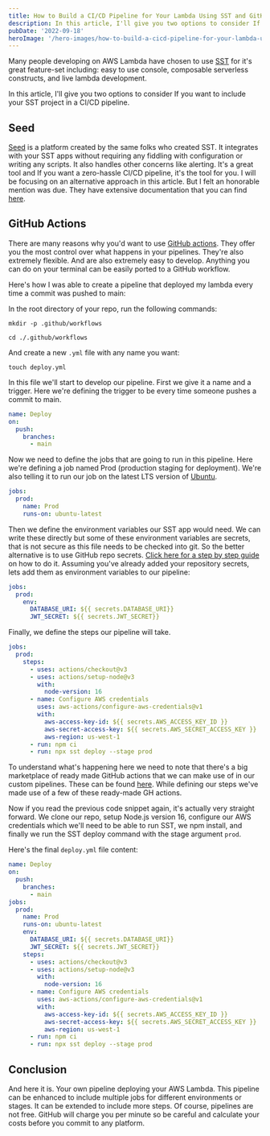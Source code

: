 ```yaml
---
title: How to Build a CI/CD Pipeline for Your Lambda Using SST and GitHub Actions
description: In this article, I'll give you two options to consider If you want to include your SST project in a CI/CD pipeline.
pubDate: '2022-09-18'
heroImage: '/hero-images/how-to-build-a-cicd-pipeline-for-your-lambda-using-sst-and-github-actions.jpg'
---
```


Many people developing on AWS Lambda have chosen to use [SST](https://sst.dev/) for it's great feature-set including: easy to use console, composable serverless constructs, and live lambda development.

In this article, I'll give you two options to consider If you want to include your SST project in a CI/CD pipeline.

## Seed

[Seed](https://seed.run/) is a platform created by the same folks who created SST. It integrates with your SST apps without requiring any fiddling with configuration or writing any scripts. It also handles other concerns like alerting. It's a great tool and If you want a zero-hassle CI/CD pipeline, it's the tool for you. I will be focusing on an alternative approach in this article. But I felt an honorable mention was due. They have extensive documentation that you can find [here](https://seed.run/docs/).

## GitHub Actions

There are many reasons why you'd want to use [GitHub actions](https://docs.github.com/en/actions). They offer you the most control over what happens in your pipelines. They're also extremely flexible. And are also extremely easy to develop. Anything you can do on your terminal can be easily ported to a GitHub workflow.

Here's how I was able to create a pipeline that deployed my lambda every time a commit was pushed to main:

In the root directory of your repo, run the following commands:

```shell
mkdir -p .github/workflows
```

```shell
cd ./.github/workflows
```

And create a new `.yml` file with any name you want:

```shell
touch deploy.yml
```

In this file we'll start to develop our pipeline. First we give it a name and a trigger. Here we're defining the trigger to be every time someone pushes a commit to main.

```yml
name: Deploy
on:
  push:
    branches:
      - main
```

Now we need to define the jobs that are going to run in this pipeline. Here we're defining a job named Prod (production staging for deployment). We're also telling it to run our job on the latest LTS version of [Ubuntu](https://ubuntu.com/).

```yml
jobs:
  prod:
    name: Prod
    runs-on: ubuntu-latest
```

Then we define the environment variables our SST app would need. We can write these directly but some of these environment variables are secrets, that is not secure as this file needs to be checked into git. So the better alternative is to use GitHub repo secrets. [Click here for a step by step guide](https://docs.github.com/en/actions/security-guides/encrypted-secrets) on how to do it.
Assuming you've already added your repository secrets, lets add them as environment variables to our pipeline:

```yml
jobs:
  prod:
    env:
      DATABASE_URI: ${{ secrets.DATABASE_URI}}
      JWT_SECRET: ${{ secrets.JWT_SECRET}}
```

Finally, we define the steps our pipeline will take.

```yml
jobs:
  prod:
    steps:
      - uses: actions/checkout@v3
      - uses: actions/setup-node@v3
        with:
          node-version: 16
      - name: Configure AWS credentials
        uses: aws-actions/configure-aws-credentials@v1
        with:
          aws-access-key-id: ${{ secrets.AWS_ACCESS_KEY_ID }}
          aws-secret-access-key: ${{ secrets.AWS_SECRET_ACCESS_KEY }}
          aws-region: us-west-1
      - run: npm ci
      - run: npx sst deploy --stage prod
```

To understand what's happening here we need to note that there's a big marketplace of ready made GitHub actions that we can make use of in our custom pipelines. These can be found [here](https://github.com/marketplace?type=actions). While defining our steps we've made use of a few of these ready-made GH actions.

Now if you read the previous code snippet again, it's actually very straight forward. We clone our repo, setup Node.js version 16, configure our AWS credentials which we'll need to be able to run SST, we npm install, and finally we run the SST deploy command with the stage argument `prod`.

Here's the final `deploy.yml` file content:

```yml
name: Deploy
on:
  push:
    branches:
      - main
jobs:
  prod:
    name: Prod
    runs-on: ubuntu-latest
    env:
      DATABASE_URI: ${{ secrets.DATABASE_URI}}
      JWT_SECRET: ${{ secrets.JWT_SECRET}}
    steps:
      - uses: actions/checkout@v3
      - uses: actions/setup-node@v3
        with:
          node-version: 16
      - name: Configure AWS credentials
        uses: aws-actions/configure-aws-credentials@v1
        with:
          aws-access-key-id: ${{ secrets.AWS_ACCESS_KEY_ID }}
          aws-secret-access-key: ${{ secrets.AWS_SECRET_ACCESS_KEY }}
          aws-region: us-west-1
      - run: npm ci
      - run: npx sst deploy --stage prod
```

## Conclusion

And here it is. Your own pipeline deploying your AWS Lambda. This pipeline can be enhanced to include multiple jobs for different environments or stages. It can be extended to include more steps. Of course, pipelines are not free. GitHub will charge you per minute so be careful and calculate your costs before you commit to any platform.
